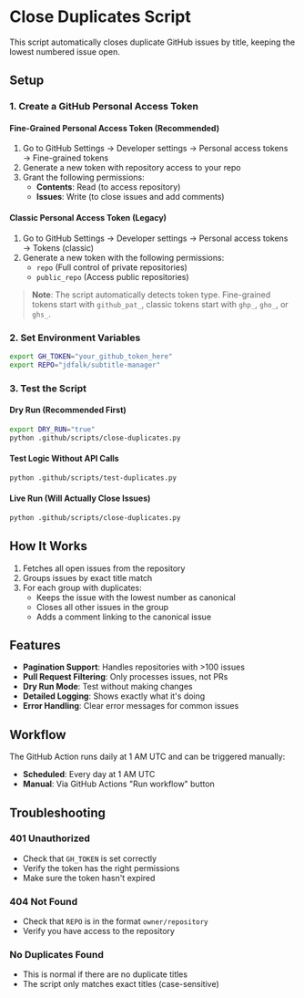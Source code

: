 <!-- file: .github/scripts/README.md -->
<!-- version: 1.0.0 -->
<!-- guid: 9b1d4f7e-8a2c-4b9d-1f7e-2a8c1f9b1d4f -->

# Close Duplicates Script

This script automatically closes duplicate GitHub issues by title, keeping the lowest numbered issue open.

## Setup

### 1. Create a GitHub Personal Access Token

#### Fine-Grained Personal Access Token (Recommended)
1. Go to GitHub Settings → Developer settings → Personal access tokens → Fine-grained tokens
2. Generate a new token with repository access to your repo
3. Grant the following permissions:
   - **Contents**: Read (to access repository)
   - **Issues**: Write (to close issues and add comments)

#### Classic Personal Access Token (Legacy)
1. Go to GitHub Settings → Developer settings → Personal access tokens → Tokens (classic)
2. Generate a new token with the following permissions:
   - `repo` (Full control of private repositories)
   - `public_repo` (Access public repositories)

> **Note**: The script automatically detects token type. Fine-grained tokens start with `github_pat_`, classic tokens start with `ghp_`, `gho_`, or `ghs_`.

### 2. Set Environment Variables

```bash
export GH_TOKEN="your_github_token_here"
export REPO="jdfalk/subtitle-manager"
```

### 3. Test the Script

#### Dry Run (Recommended First)
```bash
export DRY_RUN="true"
python .github/scripts/close-duplicates.py
```

#### Test Logic Without API Calls
```bash
python .github/scripts/test-duplicates.py
```

#### Live Run (Will Actually Close Issues)
```bash
python .github/scripts/close-duplicates.py
```

## How It Works

1. Fetches all open issues from the repository
2. Groups issues by exact title match
3. For each group with duplicates:
   - Keeps the issue with the lowest number as canonical
   - Closes all other issues in the group
   - Adds a comment linking to the canonical issue

## Features

- **Pagination Support**: Handles repositories with >100 issues
- **Pull Request Filtering**: Only processes issues, not PRs
- **Dry Run Mode**: Test without making changes
- **Detailed Logging**: Shows exactly what it's doing
- **Error Handling**: Clear error messages for common issues

## Workflow

The GitHub Action runs daily at 1 AM UTC and can be triggered manually:

- **Scheduled**: Every day at 1 AM UTC
- **Manual**: Via GitHub Actions "Run workflow" button

## Troubleshooting

### 401 Unauthorized
- Check that `GH_TOKEN` is set correctly
- Verify the token has the right permissions
- Make sure the token hasn't expired

### 404 Not Found
- Check that `REPO` is in the format `owner/repository`
- Verify you have access to the repository

### No Duplicates Found
- This is normal if there are no duplicate titles
- The script only matches exact titles (case-sensitive)
